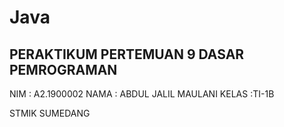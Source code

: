 # Java
PERAKTIKUM PERTEMUAN 9 DASAR PEMROGRAMAN
-----------------------------------------
NIM      : A2.1900002
NAMA     : ABDUL JALIL MAULANI
KELAS    :TI-1B

STMIK SUMEDANG
